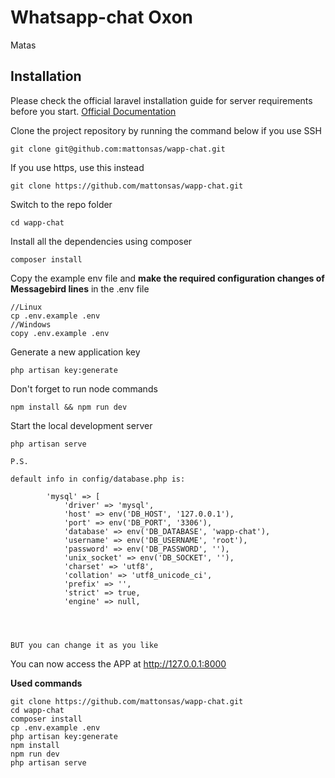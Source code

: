 # Whatsapp-chat Oxon
Matas

## Installation

Please check the official laravel installation guide for server requirements before you start. [Official Documentation](https://laravel.com/docs/5.6/installation#installation)


Clone the project repository by running the command below if you use SSH

```
git clone git@github.com:mattonsas/wapp-chat.git
```

If you use https, use this instead

```
git clone https://github.com/mattonsas/wapp-chat.git
```

Switch to the repo folder

```
cd wapp-chat
```

Install all the dependencies using composer

```
composer install
```

Copy the example env file and **make the required configuration changes of Messagebird lines** in the .env file

```
//Linux
cp .env.example .env
//Windows
copy .env.example .env
```

Generate a new application key

```
php artisan key:generate
```

Don't forget to run node commands

```
npm install && npm run dev
```

Start the local development server

```
php artisan serve
```

```
P.S. 

default info in config/database.php is:

        'mysql' => [
            'driver' => 'mysql',
            'host' => env('DB_HOST', '127.0.0.1'),
            'port' => env('DB_PORT', '3306'),
            'database' => env('DB_DATABASE', 'wapp-chat'),
            'username' => env('DB_USERNAME', 'root'),
            'password' => env('DB_PASSWORD', ''),
            'unix_socket' => env('DB_SOCKET', ''),
            'charset' => 'utf8',
            'collation' => 'utf8_unicode_ci',
            'prefix' => '',
            'strict' => true,
            'engine' => null,
            
            
            
            
BUT you can change it as you like

```

You can now access the APP at http://127.0.0.1:8000

**Used commands**

```
git clone https://github.com/mattonsas/wapp-chat.git
cd wapp-chat
composer install
cp .env.example .env
php artisan key:generate
npm install
npm run dev
php artisan serve 
```
